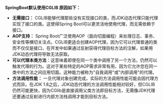 **SpringBoot默认使用CGLIB 原因如下：**

+ **无需接口：** CGLIB能够代理那些没有实现接口的类，而JDK动态代理只能代理实现了接口的类。这使得Spring Boot可以更灵活地使用代理，而无需依赖于接口。
+ **AOP支持：** Spring Boot广泛使用AOP（面向切面编程）来处理日志、事务、安全性等横切关注点。CGLIB更适合创建AOP代理，因为它可以代理普通的类而不仅仅是接口，在开发中如果通过反射获得代理目标方法的注解，如果用JDK动态代理将导致无法获取。
+ **可以代理本类方法**：这意味着即使在同一个类中调用了另一个方法，仍然可以触发代理的行为。这对于某些特定的AOP需求非常有用，因为它允许您在同一类中的方法之间应用切面。这种能力被称为"自我调用"或"内部调用"的代理。
+ **方法调用性能：** 一旦代理对象创建完成，实际的方法调用性能可能会因代理方式而异。在JDK 1.8之后，JDK动态代理的方法调用性能相对较好，但CGLIB仍然可能更快，因为CGlib是直接调用父类方法即目标方法，无需像JDK代理还要通过反射进行内部方法栈调用才能到目标方法。

